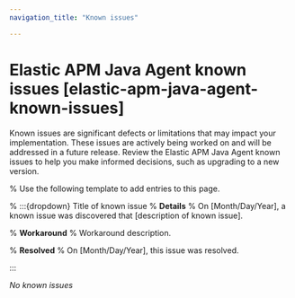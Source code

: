 ```yaml
---
navigation_title: "Known issues"

---
```


# Elastic APM Java Agent known issues [elastic-apm-java-agent-known-issues]

Known issues are significant defects or limitations that may impact your implementation. These issues are actively being worked on and will be addressed in a future release. Review the Elastic APM Java Agent known issues to help you make informed decisions, such as upgrading to a new version.

% Use the following template to add entries to this page.

% :::{dropdown} Title of known issue
% **Details** 
% On [Month/Day/Year], a known issue was discovered that [description of known issue].

% **Workaround** 
% Workaround description.

% **Resolved**
% On [Month/Day/Year], this issue was resolved.

:::

_No known issues_